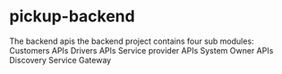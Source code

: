 # pickup-backend
The backend apis 
the backend project contains four sub modules:
Customers APIs
Drivers APIs
Service provider APIs
System Owner APIs
Discovery Service
Gateway



